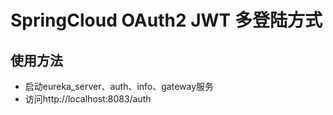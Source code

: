 # SpringCloud OAuth2 JWT 多登陆方式
## 使用方法
* 启动eureka_server、auth、info、gateway服务
* 访问http://localhost:8083/auth
 
